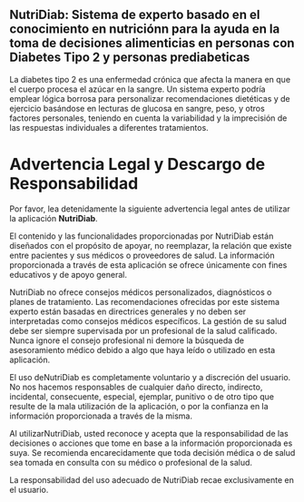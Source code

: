 ## NutriDiab: Sistema de experto basado en el conocimiento en nutriciónn para la ayuda en la toma de decisiones alimenticias en personas con  Diabetes Tipo 2 y personas prediabeticas
La diabetes tipo 2 es una enfermedad crónica que afecta la manera en que el cuerpo procesa el azúcar en la sangre. Un sistema experto podría emplear lógica borrosa para personalizar recomendaciones dietéticas y de ejercicio basándose en lecturas de glucosa en sangre, peso, y otros factores personales, teniendo en cuenta la variabilidad y la imprecisión de las respuestas individuales a diferentes tratamientos.

# Advertencia Legal y Descargo de Responsabilidad

Por favor, lea detenidamente la siguiente advertencia legal antes de utilizar la aplicación **NutriDiab**.

El contenido y las funcionalidades proporcionadas por NutriDiab están diseñados con el propósito de apoyar, no reemplazar, la relación que existe entre pacientes y sus médicos o proveedores de salud. La información proporcionada a través de esta aplicación se ofrece únicamente con fines educativos y de apoyo general.

NutriDiab no ofrece consejos médicos personalizados, diagnósticos o planes de tratamiento. Las recomendaciones ofrecidas por este sistema experto están basadas en directrices generales y no deben ser interpretadas como consejos médicos específicos. La gestión de su salud debe ser siempre supervisada por un profesional de la salud calificado. Nunca ignore el consejo profesional ni demore la búsqueda de asesoramiento médico debido a algo que haya leído o utilizado en esta aplicación.

El uso deNutriDiab es completamente voluntario y a discreción del usuario. No nos hacemos responsables de cualquier daño directo, indirecto, incidental, consecuente, especial, ejemplar, punitivo o de otro tipo que resulte de la mala utilización de la aplicación, o por la confianza en la información proporcionada a través de la misma.

Al utilizarNutriDiab, usted reconoce y acepta que la responsabilidad de las decisiones o acciones que tome en base a la información proporcionada es suya. Se recomienda encarecidamente que toda decisión médica o de salud sea tomada en consulta con su médico o profesional de la salud.

La responsabilidad del uso adecuado de NutriDiab recae exclusivamente en el usuario.
